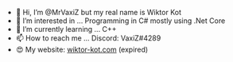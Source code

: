- 👋 Hi, I’m @MrVaxiZ but my real name is Wiktor Kot                                                                                                                                                                                                                                                                                                                                         
- 👀 I’m interested in ... Programming in C# mostly using .Net Core 
- 🌱 I’m currently learning ... C++
- 📫 How to reach me ... Discord: VaxiZ#4289 
- :heart_eyes: My website: [wiktor-kot.com](https://wiktor-kot.com/) (expired)
 
